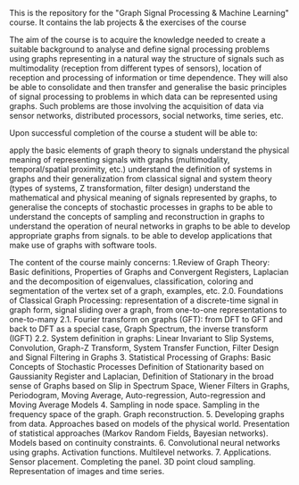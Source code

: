 This is the repository for the "Graph Signal Processing & Machine Learning" course.
It contains the lab projects & the exercises of the course

The aim of the course is to acquire the knowledge needed to create a suitable background to analyse and define signal processing problems using graphs representing in a natural way the structure of signals such as multimodality (reception from different types of sensors), location of reception and processing of information or time dependence. They will also be able to consolidate and then transfer and generalise the basic principles of signal processing to problems in which data can be represented using graphs. Such problems are those involving the acquisition of data via sensor networks, distributed processors, social networks, time series, etc.

Upon successful completion of the course a student will be able to:

apply the basic elements of graph theory to signals understand the physical meaning of representing signals with graphs (multimodality, temporal/spatial proximity, etc.) 
understand the definition of systems in graphs and their generalization from classical signal and system theory (types of systems, Z transformation, filter design) understand the mathematical and physical meaning of signals represented by graphs, 
to generalise the concepts of stochastic processes in graphs 
to be able to understand the concepts of sampling and reconstruction in graphs 
to understand the operation of neural networks in graphs 
to be able to develop appropriate graphs from signals.
to be able to develop applications that make use of graphs with software tools.


The content of the course mainly concerns: 1.Review of Graph Theory: Basic definitions, Properties of Graphs and Convergent Registers, Laplacian and the decomposition of eigenvalues, classification, coloring and segmentation of the vertex set of a graph, examples, etc.
2.0. Foundations of Classical Graph Processing: representation of a discrete-time signal in graph form, signal sliding over a graph, from one-to-one representations to one-to-many 
2.1. Fourier transform on graphs (GFT): from DFT to GFT and back to DFT as a special case, Graph Spectrum, the inverse transform (IGFT) 
2.2. System definition in graphs: Linear Invariant to Slip Systems, Convolution, Graph-Z Transform, System Transfer Function, Filter Design and Signal Filtering in Graphs 
3. Statistical Processing of Graphs: Basic Concepts of Stochastic Processes Definition of Stationarity based on Gaussianity Register and Laplacian, Definition of Stationary in the broad sense of Graphs based on Slip in Spectrum Space, Wiener Filters in Graphs, Periodogram, Moving Average, Auto-regression, Auto-regression and Moving Average Models 
4. Sampling in node space. Sampling in the frequency space of the graph. Graph reconstruction. 
5. Developing graphs from data. Approaches based on models of the physical world. Presentation of statistical approaches (Markov Random Fields, Bayesian networks). Models based on continuity constraints. 
6. Convolutional neural networks using graphs. Activation functions. Multilevel networks. 
7. Applications. Sensor placement. Completing the panel. 3D point cloud sampling. Representation of images and time series.
